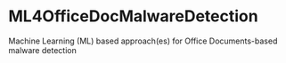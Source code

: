 # ML4OfficeDocMalwareDetection
Machine Learning (ML) based approach(es) for Office Documents-based malware detection

